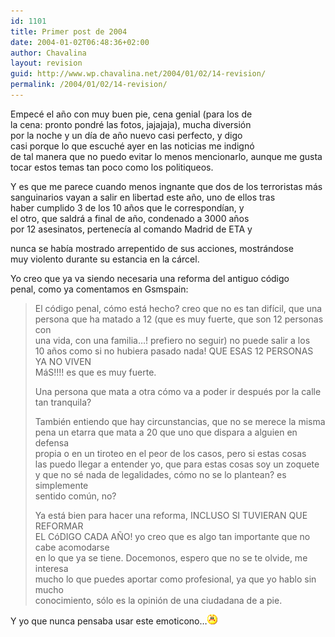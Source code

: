 ```yaml
---
id: 1101
title: Primer post de 2004
date: 2004-01-02T06:48:36+02:00
author: Chavalina
layout: revision
guid: http://www.wp.chavalina.net/2004/01/02/14-revision/
permalink: /2004/01/02/14-revision/
---
```

Empecé el a&ntilde;o con muy buen pie, cena genial (para los de  
la cena: pronto pondré las fotos, jajajaja), mucha diversión  
por la noche y un día de a&ntilde;o nuevo casi perfecto, y digo  
casi porque lo que escuché ayer en las noticias me indignó  
de tal manera que no puedo evitar lo menos mencionarlo, aunque me gusta  
tocar estos temas tan poco como los politiqueos.

Y es que me parece cuando menos ingnante que dos de los terroristas más  
sanguinarios vayan a salir en libertad este a&ntilde;o, uno de ellos tras  
haber cumplido 3 de los 10 a&ntilde;os que le correspondían, y  
el otro, que saldrá a final de a&ntilde;o, condenado a 3000 a&ntilde;os  
por 12 asesinatos, pertenecía al comando Madrid de ETA y <? anotar("seg&uacute;n los informativos de ayer","Informativos TeleCinco, edición de las 20.30"); ?>

  
nunca se había mostrado arrepentido de sus acciones, mostrándose  
muy violento durante su estancia en la cárcel.

Yo creo que ya va siendo necesaria una reforma del antiguo código  
penal, como ya comentamos en Gsmspain:

> El código penal, cómo está hecho? creo que no es tan difícil, que una  
> persona que ha matado a 12 (que es muy fuerte, que son 12 personas con  
> una vida, con una familia…! prefiero no seguir) no puede salir a los  
> 10 a&ntilde;os como si no hubiera pasado nada! QUE ESAS 12 PERSONAS YA NO VIVEN  
> MáS!!!! es que es muy fuerte.
> 
> Una persona que mata a otra cómo va a poder ir después por la calle  
> tan tranquila?
> 
> También entiendo que hay circunstancias, que no se merece la misma  
> pena un etarra que mata a 20 que uno que dispara a alguien en defensa  
> propia o en un tiroteo en el peor de los casos, pero si estas cosas  
> las puedo llegar a entender yo, que para estas cosas soy un zoquete  
> y que no sé nada de legalidades, cómo no se lo plantean? es simplemente  
> sentido com&uacute;n, no?
> 
> Ya está bien para hacer una reforma, INCLUSO SI TUVIERAN QUE REFORMAR  
> EL CóDIGO CADA A&Ntilde;O! yo creo que es algo tan importante que no cabe acomodarse  
> en lo que ya se tiene. Docemonos, espero que no se te olvide, me interesa  
> mucho lo que puedes aportar como profesional, ya que yo hablo sin mucho  
> conocimiento, sólo es la opinión de una ciudadana de a pie. 

Y yo que nunca pensaba usar este emoticono…![emo](/imagenes/emoticonos/enfadado.gif)